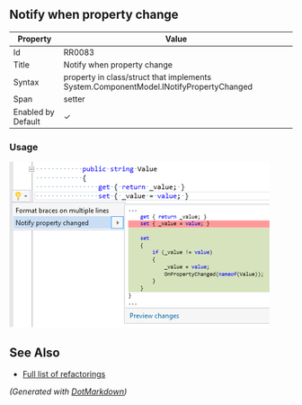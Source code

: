 ## Notify when property change

| Property           | Value                                                                                   |
| ------------------ | --------------------------------------------------------------------------------------- |
| Id                 | RR0083                                                                                  |
| Title              | Notify when property change                                                             |
| Syntax             | property in class/struct that implements System\.ComponentModel\.INotifyPropertyChanged |
| Span               | setter                                                                                  |
| Enabled by Default | &#x2713;                                                                                |

### Usage

![Notify when property change](../../images/refactorings/NotifyWhenPropertyChange.png)

## See Also

* [Full list of refactorings](Refactorings.md)


*\(Generated with [DotMarkdown](http://github.com/JosefPihrt/DotMarkdown)\)*